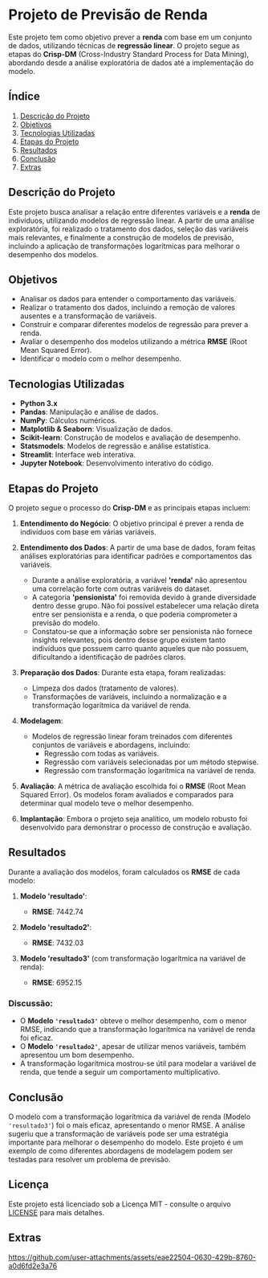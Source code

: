 # Projeto de Previsão de Renda

Este projeto tem como objetivo prever a **renda** com base em um conjunto de dados, utilizando técnicas de **regressão linear**. O projeto segue as etapas do **Crisp-DM** (Cross-Industry Standard Process for Data Mining), abordando desde a análise exploratória de dados até a implementação do modelo.

## Índice

1. [Descrição do Projeto](#descrição-do-projeto)
2. [Objetivos](#objetivos)
3. [Tecnologias Utilizadas](#tecnologias-utilizadas)
4. [Etapas do Projeto](#etapas-do-projeto)
5. [Resultados](#resultados)
6. [Conclusão](#conclusão)
7. [Extras](#extras)

## Descrição do Projeto

Este projeto busca analisar a relação entre diferentes variáveis e a **renda** de indivíduos, utilizando modelos de regressão linear. A partir de uma análise exploratória, foi realizado o tratamento dos dados, seleção das variáveis mais relevantes, e finalmente a construção de modelos de previsão, incluindo a aplicação de transformações logarítmicas para melhorar o desempenho dos modelos.

## Objetivos

- Analisar os dados para entender o comportamento das variáveis.
- Realizar o tratamento dos dados, incluindo a remoção de valores ausentes e a transformação de variáveis.
- Construir e comparar diferentes modelos de regressão para prever a renda.
- Avaliar o desempenho dos modelos utilizando a métrica **RMSE** (Root Mean Squared Error).
- Identificar o modelo com o melhor desempenho.

## Tecnologias Utilizadas

- **Python 3.x**
- **Pandas**: Manipulação e análise de dados.
- **NumPy**: Cálculos numéricos.
- **Matplotlib & Seaborn**: Visualização de dados.
- **Scikit-learn**: Construção de modelos e avaliação de desempenho.
- **Statsmodels**: Modelos de regressão e análise estatística.
- **Streamlit**: Interface web interativa.
- **Jupyter Notebook**: Desenvolvimento interativo do código.

## Etapas do Projeto

O projeto segue o processo do **Crisp-DM** e as principais etapas incluem:

1. **Entendimento do Negócio**: O objetivo principal é prever a renda de indivíduos com base em várias variáveis.
   
2. **Entendimento dos Dados**: A partir de uma base de dados, foram feitas análises exploratórias para identificar padrões e comportamentos das variáveis.

   - Durante a análise exploratória, a variável **'renda'** não apresentou uma correlação forte com outras variáveis do dataset.
   - A categoria **'pensionista'** foi removida devido à grande diversidade dentro desse grupo. Não foi possível estabelecer uma relação direta entre ser pensionista e a renda, o que poderia comprometer a previsão do modelo.
   - Constatou-se que a informação sobre ser pensionista não fornece insights relevantes, pois dentro desse grupo existem tanto indivíduos que possuem carro quanto aqueles que não possuem, dificultando a identificação de padrões claros.

3. **Preparação dos Dados**: Durante esta etapa, foram realizadas:
   - Limpeza dos dados (tratamento de valores).
   - Transformações de variáveis, incluindo a normalização e a transformação logarítmica da variável de renda.

4. **Modelagem**:
   - Modelos de regressão linear foram treinados com diferentes conjuntos de variáveis e abordagens, incluindo:
     - Regressão com todas as variáveis.
     - Regressão com variáveis selecionadas por um método stepwise.
     - Regressão com transformação logarítmica na variável de renda.

5. **Avaliação**: A métrica de avaliação escolhida foi o **RMSE** (Root Mean Squared Error). Os modelos foram avaliados e comparados para determinar qual modelo teve o melhor desempenho.

6. **Implantação**: Embora o projeto seja analítico, um modelo robusto foi desenvolvido para demonstrar o processo de construção e avaliação.

## Resultados

Durante a avaliação dos modelos, foram calculados os **RMSE** de cada modelo:

1. **Modelo 'resultado'**:
   - **RMSE**: 7442.74

2. **Modelo 'resultado2'**:
   - **RMSE**: 7432.03

3. **Modelo 'resultado3'** (com transformação logarítmica na variável de renda):
   - **RMSE**: 6952.15

### Discussão:

- O **Modelo `'resultado3'`** obteve o melhor desempenho, com o menor RMSE, indicando que a transformação logarítmica na variável de renda foi eficaz.
- O **Modelo `'resultado2'`**, apesar de utilizar menos variáveis, também apresentou um bom desempenho.
- A transformação logarítmica mostrou-se útil para modelar a variável de renda, que tende a seguir um comportamento multiplicativo.

## Conclusão

O modelo com a transformação logarítmica da variável de renda (Modelo `'resultado3'`) foi o mais eficaz, apresentando o menor RMSE. A análise sugeriu que a transformação de variáveis pode ser uma estratégia importante para melhorar o desempenho do modelo. Este projeto é um exemplo de como diferentes abordagens de modelagem podem ser testadas para resolver um problema de previsão.

## Licença

Este projeto está licenciado sob a Licença MIT - consulte o arquivo [LICENSE](LICENSE) para mais detalhes.

## Extras


https://github.com/user-attachments/assets/eae22504-0630-429b-8760-a0d6fd2e3a76




